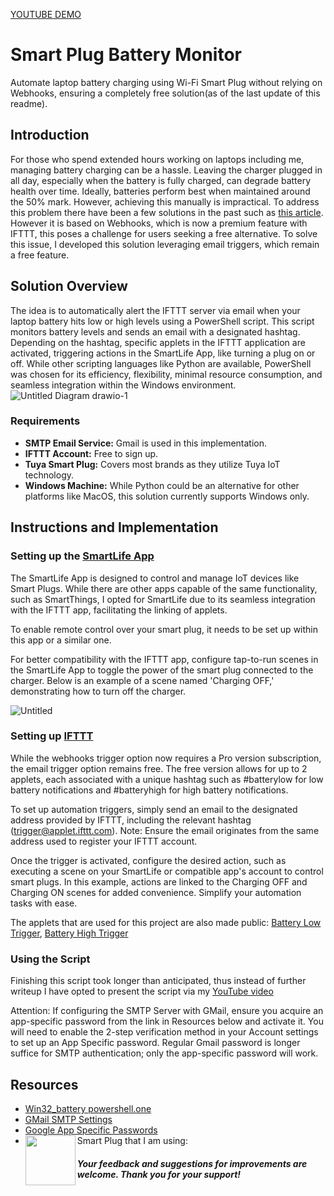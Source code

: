 [YOUTUBE DEMO](https://youtu.be/tRVYT38KTz4?si=rqfJ2Ae0QtJGczWg)
# Smart Plug Battery Monitor

Automate laptop battery charging using Wi-Fi Smart Plug without relying on Webhooks, ensuring a completely free solution(as of the last update of this readme).

## Introduction
For those who spend extended hours working on laptops including me, managing battery charging can be a hassle. Leaving the charger plugged in all day, especially when the battery is fully charged, can degrade battery health over time. Ideally, batteries perform best when maintained around the 50% mark. However, achieving this manually is impractical. To address this problem there have been a few solutions in the past such as [this article](https://atulkhatri.medium.com/how-i-automated-my-laptops-battery-charging-45cf880895aa). However it is based on Webhooks, which is now a premium feature with IFTTT, this poses a challenge for users seeking a free alternative. To solve this issue, I developed this solution leveraging email triggers, which remain a free feature.

## Solution Overview
The idea is to automatically alert the IFTTT server via email when your laptop battery hits low or high levels using a PowerShell script. This script monitors battery levels and sends an email with a designated hashtag. Depending on the hashtag, specific applets in the IFTTT application are activated, triggering actions in the SmartLife App, like turning a plug on or off. While other scripting languages like Python are available, PowerShell was chosen for its efficiency, flexibility, minimal resource consumption, and seamless integration within the Windows environment.
![Untitled Diagram drawio-1](https://github.com/4di5h/smartPlugBatteryMonitor/assets/120532930/3d731174-ee29-4324-9f50-22250a9da7ff)

### Requirements
- **SMTP Email Service:** Gmail is used in this implementation.
- **IFTTT Account:** Free to sign up.
- **Tuya Smart Plug:** Covers most brands as they utilize Tuya IoT technology.
- **Windows Machine:** While Python could be an alternative for other platforms like MacOS, this solution currently supports Windows only.

## Instructions and Implementation
### Setting up the [SmartLife App](https://play.google.com/store/apps/details?id=com.tuya.smartlife&hl=en&gl=US&pli=1)
The SmartLife App is designed to control and manage IoT devices like Smart Plugs. While there are other apps capable of the same functionality, such as SmartThings, I opted for SmartLife due to its seamless integration with the IFTTT app, facilitating the linking of applets.

To enable remote control over your smart plug, it needs to be set up within this app or a similar one.

For better compatibility with the IFTTT app, configure tap-to-run scenes in the SmartLife App to toggle the power of the smart plug connected to the charger. Below is an example of a scene named 'Charging OFF,' demonstrating how to turn off the charger.

![Untitled](https://github.com/4di5h/smartPlugBatteryMonitor/assets/120532930/06ada0c9-4950-49a5-b7ec-95bfd6fe7c1f)

### Setting up [IFTTT](https://ifttt.com/create)
While the webhooks trigger option now requires a Pro version subscription, the email trigger option remains free. The free version allows for up to 2 applets, each associated with a unique hashtag such as #batterylow for low battery notifications and #batteryhigh for high battery notifications.

To set up automation triggers, simply send an email to the designated address provided by IFTTT, including the relevant hashtag (trigger@applet.ifttt.com).
Note: Ensure the email originates from the same address used to register your IFTTT account.

Once the trigger is activated, configure the desired action, such as executing a scene on your SmartLife or compatible app's account to control smart plugs. In this example, actions are linked to the Charging OFF and Charging ON scenes for added convenience. Simplify your automation tasks with ease.

The applets that are used for this project are also made public: [Battery Low Trigger](https://ift.tt/dtbKL1a), [Battery High Trigger](https://ift.tt/5AHKCFT)

### Using the Script
Finishing this script took longer than anticipated, thus instead of further writeup I have opted to present the script via my [YouTube video](https://youtu.be/tRVYT38KTz4?si=rqfJ2Ae0QtJGczWg)

Attention: If configuring the SMTP Server with GMail, ensure you acquire an app-specific password from the link in Resources below and activate it. You will need to enable the 2-step verification method in your Account settings to set up an App Specific password. Regular Gmail password is longer suffice for SMTP authentication; only the app-specific password will work.

## Resources
- [Win32_battery powershell.one](https://powershell.one/wmi/root/cimv2/win32_battery)
- [GMail SMTP Settings](https://www.saleshandy.com/smtp/gmail-smtp-settings/)
- [Google App Specific Passwords](https://myaccount.google.com/apppassword)
- Smart Plug that I am using: <a href="url"><img src="https://github.com/4di5h/smartPlugBatteryMonitor/assets/120532930/d216a2e0-99de-4f91-b76f-68dfd23b9564" align="left" height="80" width="80" ></a>

##### Your feedback and suggestions for improvements are welcome. Thank you for your support!
